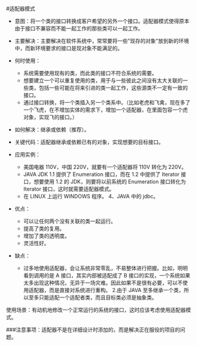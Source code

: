 #适配器模式
* 意图：将一个类的接口转换成客户希望的另外一个接口。适配器模式使得原本由于接口不兼容而不能一起工作的那些类可以一起工作。

* 主要解决：主要解决在软件系统中，常常要将一些"现存的对象"放到新的环境中，而新环境要求的接口是现对象不能满足的。

* 何时使用：
  * 系统需要使用现有的类，而此类的接口不符合系统的需要。 
  * 想要建立一个可以重复使用的类，用于与一些彼此之间没有太大关联的一些类，包括一些可能在将来引进的类一起工作，这些源类不一定有一致的接口。 
  * 通过接口转换，将一个类插入另一个类系中。（比如老虎和飞禽，现在多了一个飞虎，在不增加实体的需求下，增加一个适配器，在里面包容一个虎对象，实现飞的接口。）

* 如何解决：继承或依赖（推荐）。

* 关键代码：适配器继承或依赖已有的对象，实现想要的目标接口。

* 应用实例： 
  * 美国电器 110V，中国 220V，就要有一个适配器将 110V 转化为 220V。 
  * JAVA JDK 1.1 提供了 Enumeration 接口，而在 1.2 中提供了 Iterator 接口，想要使用 1.2 的 JDK，则要将以前系统的 Enumeration 接口转化为 Iterator 接口，这时就需要适配器模式。 
  * 在 LINUX 上运行 WINDOWS 程序。 4、JAVA 中的 jdbc。

* 优点： 
  * 可以让任何两个没有关联的类一起运行。 
  * 提高了类的复用。 
  * 增加了类的透明度。 
  * 灵活性好。

* 缺点： 
  * 过多地使用适配器，会让系统非常零乱，不易整体进行把握。比如，明明看到调用的是 A 接口，其实内部被适配成了 B 接口的实现，一个系统如果太多出现这种情况，无异于一场灾难。因此如果不是很有必要，可以不使用适配器，而是直接对系统进行重构。 2.由于 JAVA 至多继承一个类，所以至多只能适配一个适配者类，而且目标类必须是抽象类。

使用场景：有动机地修改一个正常运行的系统的接口，这时应该考虑使用适配器模式。

###注意事项：适配器不是在详细设计时添加的，而是解决正在服役的项目的问题。

